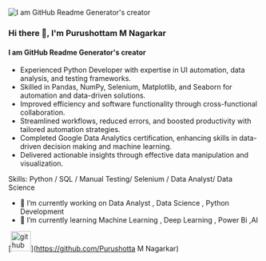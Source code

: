 ![I am GitHub Readme Generator's creator](https://github.com/PurushottamMNagarkar/PurushottamMNagarkar/blob/main/Hello%2C%20my%20name%20is%20Matthew.%20Nice%20to%20meet%20you..png)

### Hi there 👋, I'm Purushottam M Nagarkar 
#### I am GitHub Readme Generator's creator
- Experienced Python Developer with expertise in UI automation, data analysis, and testing frameworks.
- Skilled in Pandas, NumPy, Selenium, Matplotlib, and Seaborn for automation and data-driven solutions.
- Improved efficiency and software functionality through cross-functional collaboration.
- Streamlined workflows, reduced errors, and boosted productivity with tailored automation strategies.
- Completed Google Data Analytics certification, enhancing skills in data-driven decision making and machine learning.
- Delivered actionable insights through effective data manipulation and visualization.

Skills: Python / SQL / Manual Testing/ Selenium / Data Analyst/ Data Science

- 🔭 I’m currently working on Data Analyst , Data Science , Python Development   
- 🌱 I’m currently learning Machine Learning , Deep Learning , Power Bi ,AI 


[<img src='https://cdn.jsdelivr.net/npm/simple-icons@3.0.1/icons/github.svg' alt='github' height='40'>](https://github.com/Purushotta M Nagarkar)  

